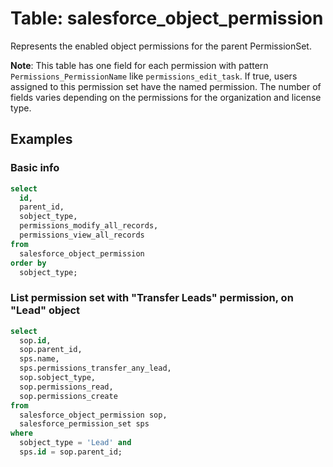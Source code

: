 # Table: salesforce_object_permission

Represents the enabled object permissions for the parent PermissionSet.

**Note**:
This table has one field for each permission with pattern `Permissions_PermissionName` like `permissions_edit_task`. If true, users assigned to this permission set have the named permission. The number of fields varies depending on the permissions for the organization and license type.

## Examples

### Basic info

```sql
select
  id,
  parent_id,
  sobject_type,
  permissions_modify_all_records,
  permissions_view_all_records
from
  salesforce_object_permission
order by
  sobject_type;
```

### List permission set with "Transfer Leads" permission, on "Lead" object

```sql
select
  sop.id,
  sop.parent_id,
  sps.name,
  sps.permissions_transfer_any_lead,
  sop.sobject_type,
  sop.permissions_read,
  sop.permissions_create
from
  salesforce_object_permission sop,
  salesforce_permission_set sps
where
  sobject_type = 'Lead' and
  sps.id = sop.parent_id;
```
